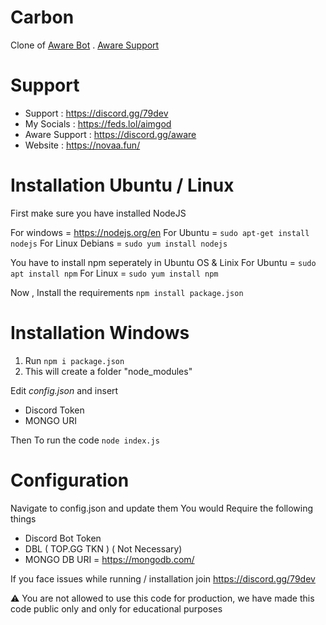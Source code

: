 # Carbon

Clone of [Aware Bot](https://awarebot.pro/invite) . [Aware Support](https://discord.gg/aware)

# Support 

- Support : https://discord.gg/79dev
- My Socials : https://feds.lol/aimgod
- Aware Support : https://discord.gg/aware
- Website : https://novaa.fun/

# Installation Ubuntu / Linux 

First make sure you have installed NodeJS 

For windows = https://nodejs.org/en
For Ubuntu = ```sudo apt-get install nodejs```
For Linux Debians = ```sudo yum install nodejs``` 

You have to install npm seperately in Ubuntu OS & Linix 
For Ubuntu = ```sudo apt install npm```
For Linux = ```sudo yum install npm```  

Now , Install the requirements
```npm install package.json``` 

# Installation Windows

1. Run ```npm i package.json```
2. This will create a folder "node_modules"

Edit *config.json* and insert
- Discord Token
- MONGO URI

Then To run the code 
```node index.js``` 

# Configuration 
Navigate to config.json and update them 
You would Require the following things

- Discord Bot Token 
- DBL ( TOP.GG TKN ) ( Not Necessary) 
- MONGO DB URI = https://mongodb.com/

If you face issues while running / installation join https://discord.gg/79dev

⚠️ You are not allowed to use this code for production, we have made this code public only and only for educational purposes 


